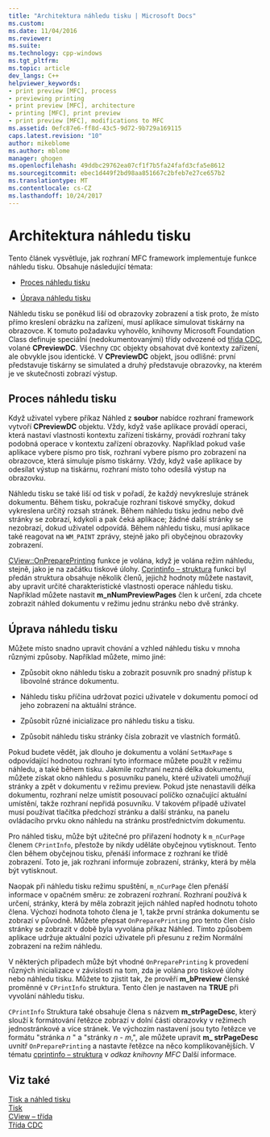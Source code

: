 ```yaml
---
title: "Architektura náhledu tisku | Microsoft Docs"
ms.custom: 
ms.date: 11/04/2016
ms.reviewer: 
ms.suite: 
ms.technology: cpp-windows
ms.tgt_pltfrm: 
ms.topic: article
dev_langs: C++
helpviewer_keywords:
- print preview [MFC], process
- previewing printing
- print preview [MFC], architecture
- printing [MFC], print preview
- print preview [MFC], modifications to MFC
ms.assetid: 0efc87e6-ff8d-43c5-9d72-9b729a169115
caps.latest.revision: "10"
author: mikeblome
ms.author: mblome
manager: ghogen
ms.openlocfilehash: 49ddbc29762ea07cf1f7b5fa24fafd3cfa5e8612
ms.sourcegitcommit: ebec1d449f2bd98aa851667c2bfeb7e27ce657b2
ms.translationtype: MT
ms.contentlocale: cs-CZ
ms.lasthandoff: 10/24/2017
---
```

# <a name="print-preview-architecture"></a>Architektura náhledu tisku
Tento článek vysvětluje, jak rozhraní MFC framework implementuje funkce náhledu tisku. Obsahuje následující témata:  
  
-   [Proces náhledu tisku](#_core_the_print_preview_process)  
  
-   [Úprava náhledu tisku](#_core_modifying_print_preview)  
  
 Náhledu tisku se poněkud liší od obrazovky zobrazení a tisk proto, že místo přímo kreslení obrázku na zařízení, musí aplikace simulovat tiskárny na obrazovce. K tomuto požadavku vyhovělo, knihovny Microsoft Foundation Class definuje speciální (nedokumentovanými) třídy odvozené od [třída CDC](../mfc/reference/cdc-class.md), volané **CPreviewDC**. Všechny `CDC` objekty obsahovat dvě kontexty zařízení, ale obvykle jsou identické. V **CPreviewDC** objekt, jsou odlišné: první představuje tiskárny se simulated a druhý představuje obrazovky, na kterém je ve skutečnosti zobrazí výstup.  
  
##  <a name="_core_the_print_preview_process"></a>Proces náhledu tisku  
 Když uživatel vybere příkaz Náhled z **soubor** nabídce rozhraní framework vytvoří **CPreviewDC** objektu. Vždy, když vaše aplikace provádí operaci, která nastaví vlastnosti kontextu zařízení tiskárny, provádí rozhraní taky podobná operace v kontextu zařízení obrazovky. Například pokud vaše aplikace vybere písmo pro tisk, rozhraní vybere písmo pro zobrazení na obrazovce, která simuluje písmo tiskárny. Vždy, když vaše aplikace by odesílat výstup na tiskárnu, rozhraní místo toho odesílá výstup na obrazovku.  
  
 Náhledu tisku se také liší od tisk v pořadí, že každý nevykresluje stránek dokumentu. Během tisku, pokračuje rozhraní tiskové smyčky, dokud vykreslena určitý rozsah stránek. Během náhledu tisku jednu nebo dvě stránky se zobrazí, kdykoli a pak čeká aplikace; žádné další stránky se nezobrazí, dokud uživatel odpovídá. Během náhledu tisku, musí aplikace také reagovat na `WM_PAINT` zprávy, stejně jako při obyčejnou obrazovky zobrazení.  
  
 [CView::OnPreparePrinting](../mfc/reference/cview-class.md#onprepareprinting) funkce je volána, když je volána režim náhledu, stejně, jako je na začátku tiskové úlohy. [Cprintinfo – struktura](../mfc/reference/cprintinfo-structure.md) funkci byl předán struktura obsahuje několik členů, jejichž hodnoty můžete nastavit, aby upravit určité charakteristické vlastnosti operace náhledu tisku. Například můžete nastavit **m_nNumPreviewPages** člen k určení, zda chcete zobrazit náhled dokumentu v režimu jednu stránku nebo dvě stránky.  
  
##  <a name="_core_modifying_print_preview"></a>Úprava náhledu tisku  
 Můžete místo snadno upravit chování a vzhled náhledu tisku v mnoha různými způsoby. Například můžete, mimo jiné:  
  
-   Způsobit okno náhledu tisku a zobrazit posuvník pro snadný přístup k libovolné stránce dokumentu.  
  
-   Náhledu tisku příčina udržovat pozici uživatele v dokumentu pomocí od jeho zobrazení na aktuální stránce.  
  
-   Způsobit různé inicializace pro náhledu tisku a tisku.  
  
-   Způsobit náhledu tisku stránky čísla zobrazit ve vlastních formátů.  
  
 Pokud budete vědět, jak dlouho je dokumentu a volání `SetMaxPage` s odpovídající hodnotou rozhraní tyto informace můžete použít v režimu náhledu, a také během tisku. Jakmile rozhraní nezná délka dokumentu, můžete získat okno náhledu s posuvníku panelu, které uživateli umožňují stránky a zpět v dokumentu v režimu preview. Pokud jste nenastavili délka dokumentu, rozhraní nelze umístit posouvací políčko označující aktuální umístění, takže rozhraní nepřidá posuvníku. V takovém případě uživatel musí používat tlačítka předchozí stránku a další stránku, na panelu ovládacího prvku okno náhledu na stránku prostřednictvím dokumentu.  
  
 Pro náhled tisku, může být užitečné pro přiřazení hodnoty k `m_nCurPage` členem `CPrintInfo`, přestože by nikdy uděláte obyčejnou vytisknout. Tento člen během obyčejnou tisku, přenáší informace z rozhraní ke třídě zobrazení. Toto je, jak rozhraní informuje zobrazení, stránky, která by měla být vytisknout.  
  
 Naopak při náhledu tisku režimu spuštění, `m_nCurPage` člen přenáší informace v opačném směru: ze zobrazení rozhraní. Rozhraní používá k určení, stránky, která by měla zobrazit jejich náhled napřed hodnotu tohoto člena. Výchozí hodnota tohoto člena je 1, takže první stránka dokumentu se zobrazí v původně. Můžete přepsat `OnPreparePrinting` pro tento člen číslo stránky se zobrazit v době byla vyvolána příkaz Náhled. Tímto způsobem aplikace udržuje aktuální pozici uživatele při přesunu z režim Normální zobrazení na režim náhledu.  
  
 V některých případech může být vhodné `OnPreparePrinting` k provedení různých inicializace v závislosti na tom, zda je volána pro tiskové úlohy nebo náhledu tisku. Můžete to zjistit tak, že prověří **m_bPreview** členské proměnné v `CPrintInfo` struktura. Tento člen je nastaven na **TRUE** při vyvolání náhledu tisku.  
  
 `CPrintInfo` Struktura také obsahuje člena s názvem **m_strPageDesc**, který slouží k formátování řetězce zobrazí v dolní části obrazovky v režimech jednostránkové a více stránek. Ve výchozím nastavení jsou tyto řetězce ve formátu "stránka  *n* " a "stránky  *n*   -  *m*,", ale můžete upravit **m_ strPageDesc** uvnitř `OnPreparePrinting` a nastavte řetězce na něco komplikovanějších. V tématu [cprintinfo – struktura](../mfc/reference/cprintinfo-structure.md) v *odkaz knihovny MFC* Další informace.  
  
## <a name="see-also"></a>Viz také  
 [Tisk a náhled tisku](../mfc/printing-and-print-preview.md)   
 [Tisk](../mfc/printing.md)   
 [CView – třída](../mfc/reference/cview-class.md)   
 [Třída CDC](../mfc/reference/cdc-class.md)
